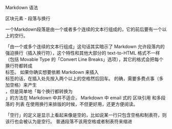 Markdown 语法

区块元素 - 段落与换行

一个Markdown段落是由一个或者多个连续的文本行组成的，它的前后要有一个以上的空行。

「由一个或多个连续的文本行组成」这句话其实暗示了 Markdown 允许段落内的强迫换行（插入换行符），这个特性和其他大部分的 text-to-HTML 格式不一样（包括 Movable Type 的「Convert Line Breaks」选项），其它的格式会把每个换行符都转成 <br /> 标签。
如果你确实想要依赖 Markdown 来插入 <br /> 标签的话，在插入处先按入两个以上的空格然后回车。
的确，需要多费点事（多加空格）来产生 <br /> ，但是简单地「每个换行都转换为 <br />」的方法在 Markdown 中并不适合， Markdown 中 email 式的 区块引用 和多段落的 列表 在使用换行来排版的时候，不但更好用，还更方便阅读。

「空行」的定义是显示上看起来像是空的，比如说某一行只包含空格和制表符，则该行也会被认为是空行。
普通段落不该用空格或者制表符来缩进
